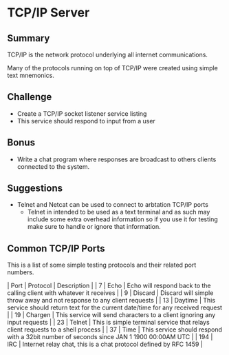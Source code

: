 # TCP/IP Server

## Summary

TCP/IP is the network protocol underlying all internet communications.  

Many of the protocols running on top of TCP/IP were created using simple text mnemonics.

## Challenge

* Create a TCP/IP socket listener service listing
* This service should respond to input from a user

## Bonus

* Write a chat program where responses are broadcast to others clients connected to the system. 

## Suggestions

* Telnet and Netcat can be used to connect to arbtation TCP/IP ports
  * Telnet in intended to be used as a text terminal and as such may include some extra 
    overhead information so if you use it for testing make sure to handle or ignore that 
    information.

## Common TCP/IP Ports

This is a list of some simple testing protocols and their related port numbers.

| Port | Protocol | Description                                                                             |
| 7    | Echo     | Echo will respond back to the calling client with whatever it receives                  |
| 9    | Discard  | Discard will simple throw away and not response to any client requests                  |
| 13   | Daytime  | This service should return text for the current date/time for any received request      |
| 19   | Chargen  | This service will send characters to a client ignoring any input requests               |
| 23   | Telnet   | This is simple terminal service that relays client requests to a shell process          |
| 37   | Time     | This service should respond with a 32bit number of seconds since JAN 1 1900 00:00AM UTC |
| 194  | IRC      | Internet relay chat, this is a chat protocol defined by RFC 1459                        |
